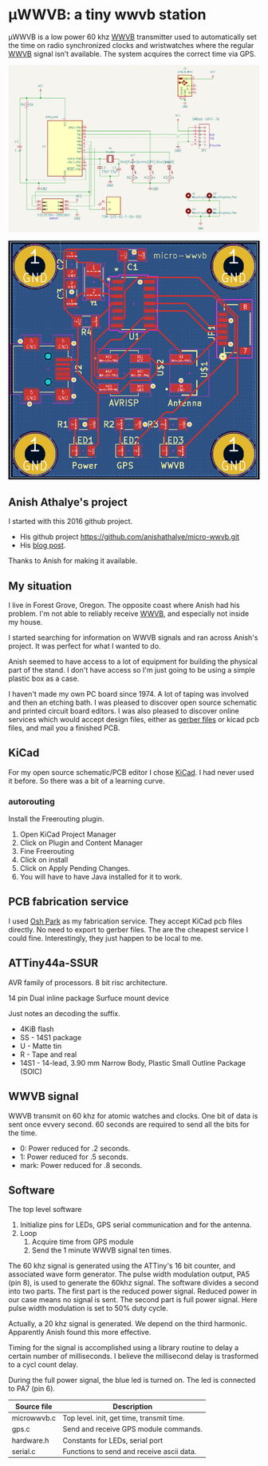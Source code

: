 # &mu;WWVB: a tiny wwvb station

&mu;WWVB is a low power 60 khz [WWVB] transmitter used
to automatically set the time on radio synchronized clocks and wristwatches where the regular [WWVB] signal isn’t available. The system acquires
the correct time via GPS.

![alt text](images/schematic.png)

![alt text](images/board.png)

## Anish Athalye's project

I started with this 2016 github project.

-  His github project https://github.com/anishathalye/micro-wwvb.git 
-  His [blog post][micro-wwvb-post].

Thanks to Anish for making it available. 

## My situation

I live in Forest Grove, Oregon.  The opposite coast where Anish had his problem. I'm not able to reliably receive [WWVB], and especially not inside my house.  

I started searching for information on WWVB signals and ran 
across Anish's project.  It was perfect for what I wanted to do.

Anish seemed to have access to a lot of equipment for building the physical part of the stand.    I don't have access so I'm just going to be using a simple plastic box as a case.

I haven't made my own PC board since 1974.  A lot of taping was involved and then an etching bath.  I was pleased to discover open source schematic and printed circuit board editors.  I was
also pleased to discover online services which would accept design files, either as [gerber files](https://en.wikipedia.org/wiki/Gerber_format) or kicad pcb files, and mail you a finished PCB.

## KiCad

For my open source schematic/PCB editor I chose [KiCad].  I had never used it before.  So there was a bit of a learning curve.

### autorouting
Install the Freerouting plugin.
1. Open KiCad Project Manager
1. Click on Plugin and Content Manager
1. Fine Freerouting
1. Click on install
1. Click on Apply Pending Changes.
1. You will have to have Java installed for it to work.


## PCB fabrication service

I used [Osh Park](https://oshpark.com) as my fabrication service.  They accept KiCad pcb files directly.  No need to export to gerber files.  The are the cheapest service I could fine.  Interestingly, they just happen to be local to me.

[WWVB]: https://www.nist.gov/pml/time-and-frequency-division/radio-stations/wwvb
[micro-wwvb-post]: https://www.anishathalye.com/2016/12/26/micro-wwvb/

[KiCad]: https://www.kicad.org/

## ATTiny44a-SSUR

AVR family of processors.  8 bit risc architecture.

14 pin Dual inline package
Surfuce mount device

Just notes an decoding the suffix.

- 4KiB flash
- SS - 14S1 package
- U - Matte tin
- R - Tape and real
- 14S1 - 14-lead, 3.90 mm Narrow Body, Plastic Small Outline Package (SOIC)

## WWVB signal

WWVB transmit on 60 khz for atomic watches and clocks. One bit of data is sent once evvery second.
60 seconds are required to send all the bits for the time.
- 0: Power reduced for .2 seconds.
- 1: Power reduced for .5 seconds.
- mark: Power reduced for .8 seconds.

## Software

The top level software

1. Initialize pins for LEDs,  GPS serial communication and for the antenna. 
1. Loop
   1. Acquire time from GPS module
   1. Send the 1 minute WWVB signal ten times.

The 60 khz signal is generated using the ATTiny's 16 bit counter, and associated wave form generator.
The pulse width modulation output, PA5 (pin 8), is used to generate the 60khz signal.
The software divides a second into two parts.  The first part is the reduced power signal.  Reduced power in our case means no signal is sent.  The second part is full power signal.  Here pulse width modulation is set to 50% duty cycle.

Actually, a 20 khz signal is generated.  We depend on the third harmonic.  Apparently Anish found this more effective.

Timing for the signal is accomplished using a library routine to delay a certain number of milliseconds. I believe the millisecond
delay is trasformed to a cycl count delay.

During the full power signal, the blue led is turned on. The led is connected to PA7 (pin 6).

| Source file | Description |
|-------------|-------------|
| microwwvb.c | Top level.  init, get time, transmit time.|
| gps.c       | Send and receive GPS module commands.     |
| hardware.h  | Constants for LEDs, serial port           |
| serial.c    | Functions to send and receive ascii data. |